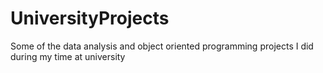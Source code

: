 # UniversityProjects
Some of the data analysis and object oriented programming projects I did during my time at university 
